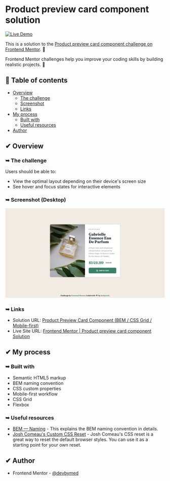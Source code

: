 # Product preview card component solution

[![Live Demo](https://img.shields.io/badge/Live_Demo-00C7B7?style=flat-square&logo=netlify&logoColor=white)](https://product-preview-card-comp-solution.netlify.app/)

This is a solution to the [Product preview card component challenge on Frontend Mentor](https://www.frontendmentor.io/challenges/product-preview-card-component-GO7UmttRfa). 🙌

Frontend Mentor challenges help you improve your coding skills by building realistic projects. 🚀

## 📌 Table of contents

- [Overview](#overview)
  - [The challenge](#the-challenge)
  - [Screenshot](#screenshot)
  - [Links](#links)
- [My process](#my-process)
  - [Built with](#built-with)
  - [Useful resources](#useful-resources)
- [Author](#author)

## ✔ Overview

### ➥ The challenge

Users should be able to:

- View the optimal layout depending on their device's screen size
- See hover and focus states for interactive elements

### ➥ Screenshot (Desktop)

![App Screenshot](./assets/images/screenshot.png)

### ➥ Links

- Solution URL: [Product Preview Card Component (BEM / CSS Grid / Mobile-first)](https://www.frontendmentor.io/solutions/product-preview-card-component-bem-css-grid-mobilefirst-mY7pwAsC0E)
- Live Site URL: [Frontend Mentor | Product preview card component Solution](https://product-preview-card-comp-solution.netlify.app/)

## ✔ My process

### ➥ Built with

- Semantic HTML5 markup
- BEM naming convention
- CSS custom properties
- Mobile-first workflow
- CSS Grid
- Flexbox

### ➥ Useful resources

- [BEM — Naming](https://getbem.com/naming/) - This explains the BEM naming convention in details.
- [Josh Comeau's Custom CSS Reset](https://www.joshwcomeau.com/css/custom-css-reset/) - Josh Comeau's CSS reset is a great way to reset the default browser styles. You can use it as a starting point for your own reset.

## ✔ Author

- Frontend Mentor - [@devbymed](https://www.frontendmentor.io/profile/devbymed)
